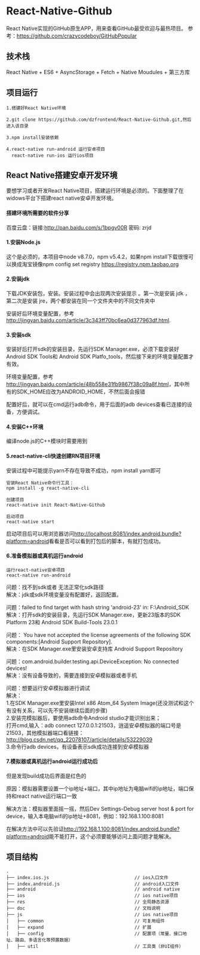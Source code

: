 # React-Native-Github

React Native实现的GitHub原生APP，用来查看GitHub最受欢迎与最热项目。
参考：<https://github.com/crazycodeboy/GitHubPopular>

## 技术栈

React Native + ES6 + AsyncStorage + Fetch + Native Moudules + 第三方库

## 项目运行

	1.搭建好React Native环境

	2.git clone https://github.com/dzfrontend/React-Native-Github.git,然后进入该目录

	3.npm install安装依赖

	4.react-native run-android 运行安卓项目
	  react-native run-ios 运行ios项目

## React Native搭建安卓开发环境

要想学习或者开发React Native项目，搭建运行环境是必须的。下面整理了在widows平台下搭建react   native安卓开发环境。

#### 搭建环境所需要的软件分享

百度云盘：链接:<http://pan.baidu.com/s/1bpgv00R> 密码: zrjd

#### 1.安装Node.js

这个是必须的，本项目中node v8.7.0，npm v5.4.2，如果npm install下载很慢可以换成淘宝镜像npm config set registry https://registry.npm.taobao.org

#### 2.安装jdk

下载JDK安装包，安装。安装过程中会出现两次安装提示 。第一次是安装 jdk ，第二次是安装 jre，两个都安装在同一个文件夹中的不同文件夹中

安装好后环境变量配置，参考<http://jingyan.baidu.com/article/3c343ff70bc6ea0d377963df.html>.

#### 3.安装sdk

安装好后打开sdk的安装目录，先运行SDK Manager.exe，必须下载安装好Android SDK Tools和 Android SDK Platfo_tools，然后接下来的环境变量配置才有效。

环境变量配置，参考<http://jingyan.baidu.com/article/48b558e31fb9867f38c09a8f.html>，其中所有的SDK_HOME应改为ANDROID_HOME，不然后面会报错

配置好后，就可以在cmd运行adb命令，用于后面的adb devices查看已连接的设备，方便调试。

#### 4.安装C++环境

编译node.js的C++模块时需要用到

#### 5.react-native-cli快速创建RN项目环境

安装过程中可能提示yarn不存在导致不成功，npm install yarn即可

	安装React Native命令行工具：
	npm install -g react-native-cli

	创建项目
	react-native init React-Native-Github

	启动项目
	react-native start

启动项目后可以用浏览器访问<http://localhost:8081/index.android.bundle?platform=android>看看是否可以看到打包后的脚本，有就打包成功。

#### 6.准备模拟器或真机运行android
	
	运行react-native安卓项目
	react-native run-android

问题：找不到sdk或者 无法正常化sdk路径  
解决：jdk或sdk环境变量没有配置好，返回配置。

问题：failed to find target with hash string 'android-23' in: F:\Android_SDK  
解决：打开sdk的安装目录，先运行SDK Manager.exe，更新23版本的SDK Platform 23和 Android SDK Build-Tools 23.0.1

问题： You have not accepted the license agreements of the following SDK components:[Android Support Repository].  
解决：在SDK Manager.exe里安装安卓支持库 Android Support Repository

问题：com.android.builder.testing.api.DeviceException: No connected devices!  
解决：没有设备导致的，需要连接到安卓模拟器或者手机

问题：想要运行安卓模拟器进行调试  
解决：  
1.在SDK Manager.exe里安装Intel x86 Atom_64 System Image(还没测试和这个有没有关系，可以先不安装继续后面的步骤)  
2.安装完模拟器后，要使用adb命令Android studio才能识别出来；  
打开cmd,输入：adb connect 127.0.0.1:21503，逍遥安卓模拟器的端口号是21503，其他模拟器端口看链接：<http://blog.csdn.net/qq_22078107/article/details/53229039>  
3.命令行adb devices，有设备表示sdk成功连接到安卓模拟器

#### 7.模拟器或真机运行android运行成功后

但是发现build成功后界面是红色的  

原因：模拟器需要设置一个ip地址+端口，其中ip地址为电脑wifi的ip地址，端口保持和react native运行端口一致  

解决方法：模拟器里面摇一摇，然后Dev Settings-Debug server host & port for device，输入本电脑wifi的ip地址+8081，例如：192.168.1.100:8081

在解决方法中可以先验证<http://192.168.1.100:8081/index.android.bundle?platform=android>能不能打开，这个必须要能够访问上面问题才能解决。


## 项目结构
	.
	├── index.ios.js                                // ios入口文件
	├── index.android.js                            // android入口文件
	├── android                                     // android native
	├── ios                                         // ios native项目
	├── res                                         // 全局静态资源
	├── doc                                         // 文档说明
	├── js                                          // ios native项目
	│   ├── common                                  // 可复用组件
	│   ├── expand                                  // 扩展
	│   ├── config                                  // 配置项（常量、接口地址、路由、多语言化等预置数据）
	│   ├── util                                    // 工具类（非UI组件）




	



